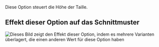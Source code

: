 Diese Option steuert die Höhe der Taille.

## Effekt dieser Option auf das Schnittmuster

![Dieses Bild zeigt den Effekt dieser Option, indem es mehrere Varianten überlagert, die einen anderen Wert für diese Option haben](ursula_rise_sample.svg "Effekt dieser Option auf das Schnittmuster")
